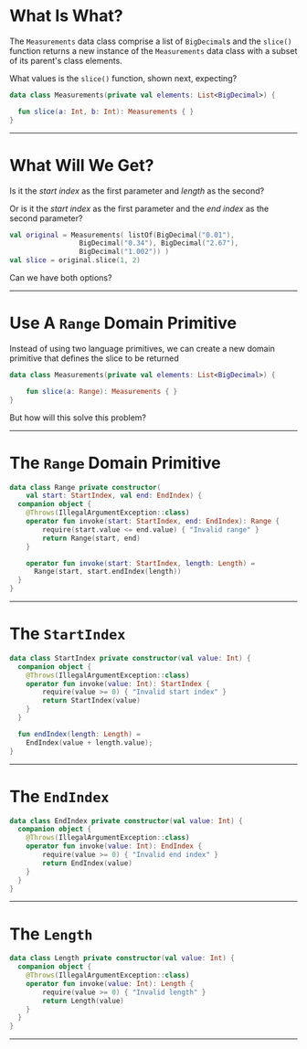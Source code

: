 
# What Is What?

The `Measurements` data class comprise a list of `BigDecimal`s and the `slice()` function returns a new instance of the `Measurements` data class with a subset of its parent's class elements.

What values is the `slice()` function, shown next, expecting?

```kotlin
data class Measurements(private val elements: List<BigDecimal>) {

  fun slice(a: Int, b: Int): Measurements { }
}
```

---

# What Will We Get?

Is it the *start index* as the first parameter and *length* as the second?

Or is it the *start index* as the first parameter and the *end index* as the second parameter?

```kotlin
val original = Measurements( listOf(BigDecimal("0.01"), 
                 BigDecimal("0.34"), BigDecimal("2.67"), 
                 BigDecimal("1.002")) )
val slice = original.slice(1, 2)
```

Can we have both options?

---

# Use A `Range` Domain Primitive

Instead of using two language primitives, we can create a new domain primitive that defines the slice to be returned 

```kotlin
data class Measurements(private val elements: List<BigDecimal>) {

    fun slice(a: Range): Measurements { }
}
```

But how will this solve this problem?

---

# The `Range` Domain Primitive

```kotlin
data class Range private constructor(
    val start: StartIndex, val end: EndIndex) {
  companion object {
    @Throws(IllegalArgumentException::class)
    operator fun invoke(start: StartIndex, end: EndIndex): Range {
        require(start.value <= end.value) { "Invalid range" }
        return Range(start, end)
    }

    operator fun invoke(start: StartIndex, length: Length) =
      Range(start, start.endIndex(length))
  }
}
```

---

# The `StartIndex`

```kotlin
data class StartIndex private constructor(val value: Int) {
  companion object {
    @Throws(IllegalArgumentException::class)
    operator fun invoke(value: Int): StartIndex {
        require(value >= 0) { "Invalid start index" }
        return StartIndex(value)
    }
  }

  fun endIndex(length: Length) =
    EndIndex(value + length.value);
}
```

---

# The `EndIndex`

```kotlin
data class EndIndex private constructor(val value: Int) {
  companion object {
    @Throws(IllegalArgumentException::class)
    operator fun invoke(value: Int): EndIndex {
        require(value >= 0) { "Invalid end index" }
        return EndIndex(value)
    }
  }
}
```

---

# The `Length`

```kotlin
data class Length private constructor(val value: Int) {
  companion object {
    @Throws(IllegalArgumentException::class)
    operator fun invoke(value: Int): Length {
        require(value >= 0) { "Invalid length" }
        return Length(value)
    }
  }
}
```

---
